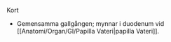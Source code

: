 Kort
- Gemensamma gallgången; mynnar i duodenum vid [[Anatomi/Organ/GI/Papilla Vateri|papilla Vateri]].

